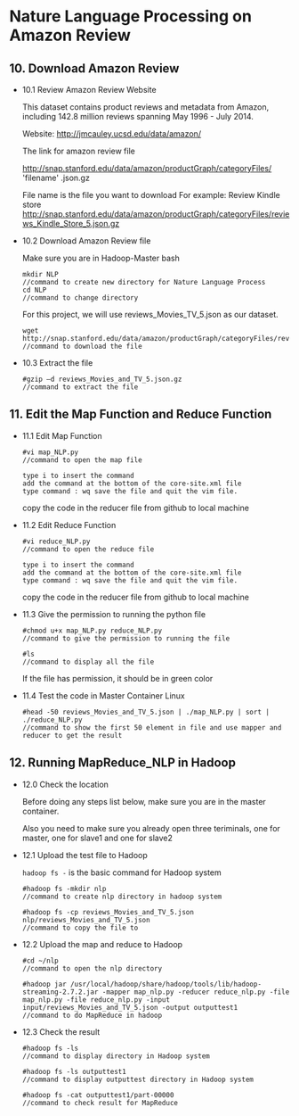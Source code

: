 # Nature Language Processing on Amazon Review
   
## 10. Download Amazon Review 

* 10.1 Review Amazon Review Website  

   This dataset contains product reviews and metadata from Amazon, including 142.8 million reviews spanning May 1996 - July 2014.
   
   Website: http://jmcauley.ucsd.edu/data/amazon/
    
   The link for amazon review file
   
   http://snap.stanford.edu/data/amazon/productGraph/categoryFiles/ 'filename' .json.gz
    
   File name is the file you want to download
   For example:
   Review Kindle store
   http://snap.stanford.edu/data/amazon/productGraph/categoryFiles/reviews_Kindle_Store_5.json.gz
    

* 10.2 Download Amazon Review file 
    
   Make sure you are in Hadoop-Master bash
   
   ```
   mkdir NLP
   //command to create new directory for Nature Language Process
   cd NLP
   //command to change directory
   ``` 
   For this project, we will use reviews_Movies_TV_5.json as our dataset.
   ```
   wget http://snap.stanford.edu/data/amazon/productGraph/categoryFiles/reviews_Movies_and_TV_5.json.gz
   //command to download the file
   ```
   
* 10.3 Extract the file

	```
	#gzip –d reviews_Movies_and_TV_5.json.gz
	//command to extract the file
	```
	
## 11. Edit the Map Function and Reduce Function

* 11.1 Edit Map Function

	```
	#vi map_NLP.py
	//command to open the map file
	```
	```
	type i to insert the command
	add the command at the bottom of the core-site.xml file
	type command : wq save the file and quit the vim file.
	```
	copy the code in the reducer file from github to local machine
	
* 11.2 Edit Reduce Function

	```
	#vi reduce_NLP.py
	//command to open the reduce file
	```
	```
	type i to insert the command
	add the command at the bottom of the core-site.xml file
	type command : wq save the file and quit the vim file.
	```
	copy the code in the reducer file from github to local machine
	
* 11.3 Give the permission to running the python file
	
	```
	#chmod u+x map_NLP.py reduce_NLP.py
	//command to give the permission to running the file
	```
	```
	#ls
 	//command to display all the file 
	```
	If the file has permission, it should be in green color
	
* 11.4 Test the code in Master Container Linux

	```
	#head -50 reviews_Movies_and_TV_5.json | ./map_NLP.py | sort | ./reduce_NLP.py
	//command to show the first 50 element in file and use mapper and reducer to get the result
	```
	
## 12. Running MapReduce_NLP in Hadoop

* 12.0 Check the location

	Before doing any steps list below, make sure you are in the master container.
	
	Also you need to make sure you already open three teriminals, one for master, one for slave1 and one for slave2
	
* 12.1 Upload the test file to Hadoop
	
	`hadoop fs -` is the basic command for Hadoop system
	```
	#hadoop fs -mkdir nlp
	//command to create nlp directory in hadoop system 
	```
	```
	#hadoop fs -cp reviews_Movies_and_TV_5.json nlp/reviews_Movies_and_TV_5.json
	//command to copy the file to 
  	```
	
* 12.2 Upload the map and reduce to Hadoop
	```
	#cd ~/nlp
	//command to open the nlp directory
	```
	```
	#hadoop jar /usr/local/hadoop/share/hadoop/tools/lib/hadoop-streaming-2.7.2.jar -mapper map_nlp.py -reducer reduce_nlp.py -file map_nlp.py -file reduce_nlp.py -input input/reviews_Movies_and_TV_5.json -output outputtest1
	//command to do MapReduce in hadoop
	```
* 12.3 Check the result
	```
	#hadoop fs -ls
	//command to display directory in Hadoop system
  	```
  	```
	#hadoop fs -ls outputtest1
	//command to display outputtest directory in Hadoop system
  	```
  	```
	#hadoop fs -cat outputtest1/part-00000
	//command to check result for MapReduce
	```

